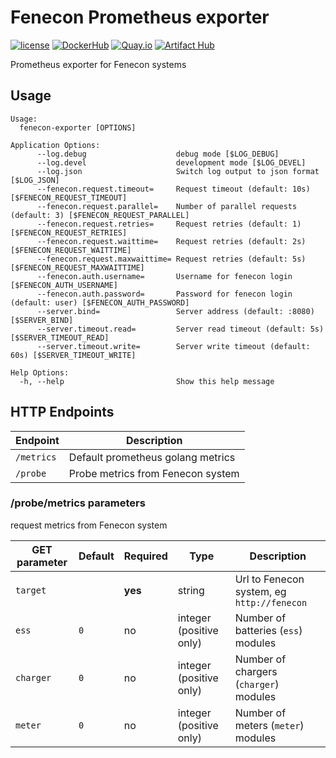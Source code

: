 # Fenecon Prometheus exporter

[![license](https://img.shields.io/github/license/webdevops/fenecon-exporter.svg)](https://github.com/webdevops/fenecon-exporter/blob/master/LICENSE)
[![DockerHub](https://img.shields.io/badge/DockerHub-webdevops%2Ffenecon--exporter-blue)](https://hub.docker.com/r/webdevops/fenecon-exporter/)
[![Quay.io](https://img.shields.io/badge/Quay.io-webdevops%2Ffenecon--exporter-blue)](https://quay.io/repository/webdevops/fenecon-exporter)
[![Artifact Hub](https://img.shields.io/endpoint?url=https://artifacthub.io/badge/repository/fenecon-exporter)](https://artifacthub.io/packages/search?repo=fenecon-exporter)

Prometheus exporter for Fenecon systems

## Usage

```
Usage:
  fenecon-exporter [OPTIONS]

Application Options:
      --log.debug                    debug mode [$LOG_DEBUG]
      --log.devel                    development mode [$LOG_DEVEL]
      --log.json                     Switch log output to json format [$LOG_JSON]
      --fenecon.request.timeout=     Request timeout (default: 10s) [$FENECON_REQUEST_TIMEOUT]
      --fenecon.request.parallel=    Number of parallel requests (default: 3) [$FENECON_REQUEST_PARALLEL]
      --fenecon.request.retries=     Request retries (default: 1) [$FENECON_REQUEST_RETRIES]
      --fenecon.request.waittime=    Request retries (default: 2s) [$FENECON_REQUEST_WAITTIME]
      --fenecon.request.maxwaittime= Request retries (default: 5s) [$FENECON_REQUEST_MAXWAITTIME]
      --fenecon.auth.username=       Username for fenecon login [$FENECON_AUTH_USERNAME]
      --fenecon.auth.password=       Password for fenecon login (default: user) [$FENECON_AUTH_PASSWORD]
      --server.bind=                 Server address (default: :8080) [$SERVER_BIND]
      --server.timeout.read=         Server read timeout (default: 5s) [$SERVER_TIMEOUT_READ]
      --server.timeout.write=        Server write timeout (default: 60s) [$SERVER_TIMEOUT_WRITE]

Help Options:
  -h, --help                         Show this help message
```

## HTTP Endpoints

| Endpoint       | Description                         |
|----------------|-------------------------------------|
| `/metrics`     | Default prometheus golang metrics   |
| `/probe`       | Probe metrics from Fenecon system   |

### /probe/metrics parameters

request metrics from Fenecon system

| GET parameter | Default | Required | Type                    | Description                                |
|---------------|---------|----------|-------------------------|--------------------------------------------|
| `target`      |         | **yes**  | string                  | Url to Fenecon system, eg `http://fenecon` |
| `ess`         | `0`     | no       | integer (positive only) | Number of batteries (`ess`) modules        |
| `charger`     | `0`     | no       | integer (positive only) | Number of chargers (`charger`) modules     |
| `meter`       | `0`     | no       | integer (positive only) | Number of meters (`meter`) modules         |
